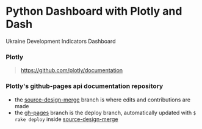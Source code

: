 # Python Dashboard with Plotly and Dash
Ukraine Development Indicators Dashboard

### Plotly
>https://github.com/plotly/documentation

### Plotly's github-pages api documentation repository

- the [source-design-merge](http://github.com/plotly/documentation/tree/source-design-merge) branch is where edits and contributions are made
- the [gh-pages](http://github.com/plotly/documentation/tree/gh-pages) branch is the deploy branch, automatically updated with `$ rake deploy` inside [source-design-merge](http://github.com/plotly/documentation/tree/source-design-merge)

